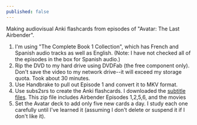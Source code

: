 ```yaml
---
published: false
---
```



Making audiovisual Anki flashcards from episodes of "Avatar: The Last Airbender".

1) I'm using "The Complete Book 1 Collection", which has French and Spanish audio tracks as well as English. (Note: I have not checked all of the episodes in the box for Spanish audio.)
2) Rip the DVD to my hard drive using DVDFab (the free component only). Don't save the video to my network drive--it will exceed my storage quota. Took about 30 minutes.
3) Use Handbrake to pull out Episode 1 and convert it to MKV format.
4) Use subs2srs to create the Anki flashcards. I downloaded the [subtitle files](https://www.dropbox.com/s/4ac11e38bumj23r/subs2srs_es.zip?dl=0). This zip file includes Airbender Episodes 1,2,5,6, and the movies 
5) Set the Avatar deck to add only five new cards a day. I study each one carefully until I've learned it (assuming I don't delete or suspend it if I don't like it).
